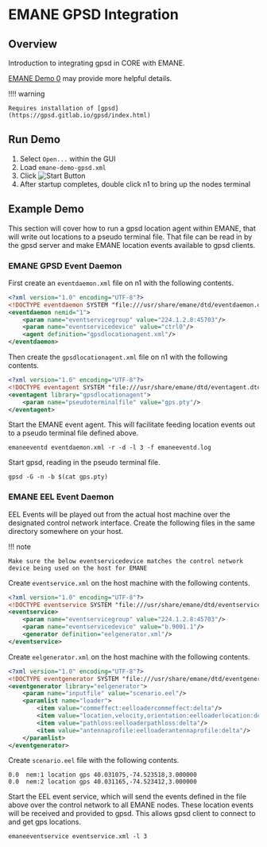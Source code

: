 # EMANE GPSD Integration

## Overview

Introduction to integrating gpsd in CORE with EMANE.

[EMANE Demo 0](https://github.com/adjacentlink/emane-tutorial/wiki/Demonstration-0)
may provide more helpful details.

!!!! warning

    Requires installation of [gpsd](https://gpsd.gitlab.io/gpsd/index.html)

## Run Demo

1. Select `Open...` within the GUI
2. Load `emane-demo-gpsd.xml`
3. Click ![Start Button](../static/gui/start.png)
4. After startup completes, double click n1 to bring up the nodes terminal

## Example Demo

This section will cover how to run a gpsd location agent within EMANE, that will
write out locations to a pseudo terminal file. That file can be read in by the
gpsd server and make EMANE location events available to gpsd clients.

### EMANE GPSD Event Daemon

First create an `eventdaemon.xml` file on n1 with the following contents.

```xml
<?xml version="1.0" encoding="UTF-8"?>
<!DOCTYPE eventdaemon SYSTEM "file:///usr/share/emane/dtd/eventdaemon.dtd">
<eventdaemon nemid="1">
    <param name="eventservicegroup" value="224.1.2.8:45703"/>
    <param name="eventservicedevice" value="ctrl0"/>
    <agent definition="gpsdlocationagent.xml"/>
</eventdaemon>
```

Then create the `gpsdlocationagent.xml` file on n1 with the following contents.

```xml
<?xml version="1.0" encoding="UTF-8"?>
<!DOCTYPE eventagent SYSTEM "file:///usr/share/emane/dtd/eventagent.dtd">
<eventagent library="gpsdlocationagent">
    <param name="pseudoterminalfile" value="gps.pty"/>
</eventagent>
```

Start the EMANE event agent. This will facilitate feeding location events
out to a pseudo terminal file defined above.

```shell
emaneeventd eventdaemon.xml -r -d -l 3 -f emaneeventd.log
```

Start gpsd, reading in the pseudo terminal file.

```shell
gpsd -G -n -b $(cat gps.pty)
```

### EMANE EEL Event Daemon

EEL Events will be played out from the actual host machine over the designated
control network interface. Create the following files in the same directory
somewhere on your host.

!!! note

    Make sure the below eventservicedevice matches the control network
    device being used on the host for EMANE

Create `eventservice.xml` on the host machine with the following contents.

```xml
<?xml version="1.0" encoding="UTF-8"?>
<!DOCTYPE eventservice SYSTEM "file:///usr/share/emane/dtd/eventservice.dtd">
<eventservice>
    <param name="eventservicegroup" value="224.1.2.8:45703"/>
    <param name="eventservicedevice" value="b.9001.1"/>
    <generator definition="eelgenerator.xml"/>
</eventservice>
```

Create `eelgenerator.xml` on the host machine with the following contents.

```xml
<?xml version="1.0" encoding="UTF-8"?>
<!DOCTYPE eventgenerator SYSTEM "file:///usr/share/emane/dtd/eventgenerator.dtd">
<eventgenerator library="eelgenerator">
    <param name="inputfile" value="scenario.eel"/>
    <paramlist name="loader">
        <item value="commeffect:eelloadercommeffect:delta"/>
        <item value="location,velocity,orientation:eelloaderlocation:delta"/>
        <item value="pathloss:eelloaderpathloss:delta"/>
        <item value="antennaprofile:eelloaderantennaprofile:delta"/>
    </paramlist>
</eventgenerator>
```

Create `scenario.eel` file with the following contents.

```shell
0.0  nem:1 location gps 40.031075,-74.523518,3.000000
0.0  nem:2 location gps 40.031165,-74.523412,3.000000
```

Start the EEL event service, which will send the events defined in the file above
over the control network to all EMANE nodes. These location events will be received
and provided to gpsd. This allows gpsd client to connect to and get gps locations.

```shell
emaneeventservice eventservice.xml -l 3
```

